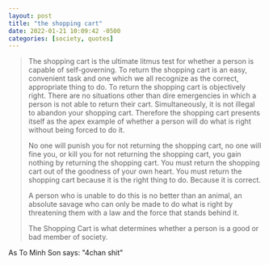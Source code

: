 ```yaml
---
layout: post
title: "the shopping cart"
date: 2022-01-21 10:09:42 -0500
categories: [society, quotes]
---
```


> The shopping cart is the ultimate litmus test for whether a person is capable of self-governing. To return the shopping cart is an easy, convenient task and one which we all recognize as the correct, appropriate thing to do. To return the shopping cart is objectively right. There are no situations other than dire emergencies in which a person is not able to return their cart. Simultaneously, it is not illegal to abandon your shopping cart. Therefore the shopping cart presents itself as the apex example of whether a person will do what is right without being forced to do it.
>
>No one will punish you for not returning the shopping cart, no one will fine you, or kill you for not returning the shopping cart, you gain nothing by returning the shopping cart. You must return the shopping cart out of the goodness of your own heart. You must return the shopping cart because it is the right thing to do. Because it is correct.
>
>A person who is unable to do this is no better than an animal, an absolute savage who can only be made to do what is right by threatening them with a law and the force that stands behind it.
>
>The Shopping Cart is what determines whether a person is a good or bad member of society.

As To Minh Son says: "4chan shit"